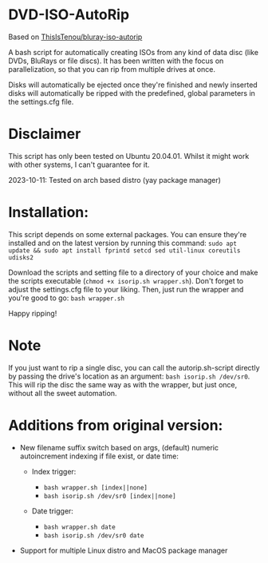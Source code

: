 # DVD-ISO-AutoRip 
Based on [ThisIsTenou/bluray-iso-autorip](https://github.com/ThisIsTenou/bluray-iso-autorip)

A bash script for automatically creating ISOs from any kind of data disc (like DVDs, BluRays or file discs).
It has been written with the focus on parallelization, so that you can rip from multiple drives at once.

Disks will automatically be ejected once they're finished and newly inserted disks will automatically be ripped with the predefined, global parameters in the settings.cfg file.

# Disclaimer
This script has only been tested on Ubuntu 20.04.01. Whilst it might work with other systems, I can't guarantee for it.

2023-10-11: Tested on arch based distro (yay package manager)

# Installation:
This script depends on some external packages.
You can ensure they're installed and on the latest version by running this command:
`sudo apt update && sudo apt install fprintd setcd sed util-linux coreutils udisks2`

Download the scripts and setting file to a directory of your choice and make the scripts executable (`chmod +x isorip.sh wrapper.sh`).
Don't forget to adjust the settings.cfg file to your liking.
Then, just run the wrapper and you're good to go: `bash wrapper.sh`

Happy ripping!

# Note
If you just want to rip a single disc, you can call the autorip.sh-script directly by passing the drive's location as an argument: `bash isorip.sh /dev/sr0`.
This will rip the disc the same way as with the wrapper, but just once, without all the sweet automation.


# Additions from original version:
- New filename suffix switch based on args, (default) numeric autoincrement indexing if file exist, or date time:

    - Index trigger:
        - `bash wrapper.sh [index||none]`
        - `bash isorip.sh /dev/sr0 [index||none]`

    - Date trigger:
        - `bash wrapper.sh date`
        - `bash isorip.sh /dev/sr0 date`

- Support for multiple Linux distro and MacOS package manager
